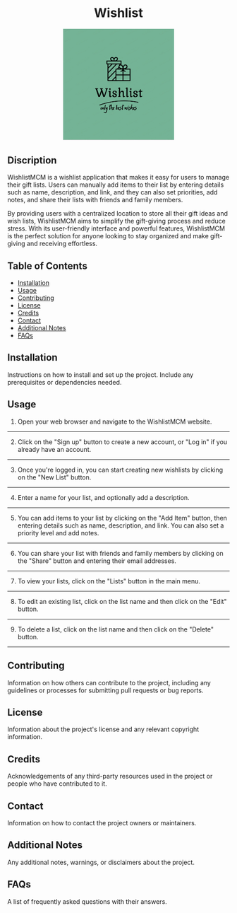 
<div align="center">
<p>
  <h1>Wishlist</h1>
  <img src="/image/logo-lg.png" alt="Alt Text" width="50%" height="50%">
</p>
</div>

## Discription
WishlistMCM is a wishlist application that makes it easy for users to manage their gift lists. Users can manually add items to their list by entering details such as name, description, and link, and they can also set priorities, add notes, and share their lists with friends and family members.

By providing users with a centralized location to store all their gift ideas and wish lists, WishlistMCM aims to simplify the gift-giving process and reduce stress. With its user-friendly interface and powerful features, WishlistMCM is the perfect solution for anyone looking to stay organized and make gift-giving and receiving effortless.


## Table of Contents

- [Installation](#installation)
- [Usage](#usage)
- [Contributing](#contributing)
- [License](#license)
- [Credits](#credits)
- [Contact](#contact)
- [Additional Notes](#additional-notes)
- [FAQs](#faqs)


## Installation

Instructions on how to install and set up the project. Include any prerequisites or dependencies needed.

## Usage

1. Open your web browser and navigate to the WishlistMCM website.
___
2. Click on the "Sign up" button to create a new account, or "Log in" if you already have an account.
___
3. Once you're logged in, you can start creating new wishlists by clicking on the "New List" button.
___
4. Enter a name for your list, and optionally add a description.
___
5. You can add items to your list by clicking on the "Add Item" button, then entering details such as name, description, and link. You can also set a priority level and add notes.
___
6. You can share your list with friends and family members by clicking on the "Share" button and entering their email addresses.
___
7. To view your lists, click on the "Lists" button in the main menu.
___
8. To edit an existing list, click on the list name and then click on the "Edit" button.
___
9. To delete a list, click on the list name and then click on the "Delete" button.
___
## Contributing

Information on how others can contribute to the project, including any guidelines or processes for submitting pull requests or bug reports.

## License

Information about the project's license and any relevant copyright information.

## Credits

Acknowledgements of any third-party resources used in the project or people who have contributed to it.

## Contact

Information on how to contact the project owners or maintainers.

## Additional Notes

Any additional notes, warnings, or disclaimers about the project.

## FAQs

A list of frequently asked questions with their answers.

